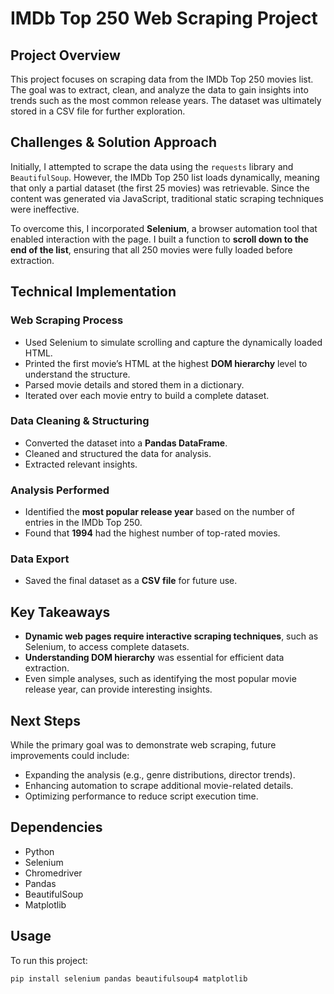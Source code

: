 # IMDb Top 250 Web Scraping Project

## Project Overview
This project focuses on scraping data from the IMDb Top 250 movies list. The goal was to extract, clean, and analyze the data to gain insights into trends such as the most common release years. The dataset was ultimately stored in a CSV file for further exploration.

## Challenges & Solution Approach
Initially, I attempted to scrape the data using the `requests` library and `BeautifulSoup`. However, the IMDb Top 250 list loads dynamically, meaning that only a partial dataset (the first 25 movies) was retrievable. Since the content was generated via JavaScript, traditional static scraping techniques were ineffective.

To overcome this, I incorporated **Selenium**, a browser automation tool that enabled interaction with the page. I built a function to **scroll down to the end of the list**, ensuring that all 250 movies were fully loaded before extraction.

## Technical Implementation

### Web Scraping Process
- Used Selenium to simulate scrolling and capture the dynamically loaded HTML.
- Printed the first movie’s HTML at the highest **DOM hierarchy** level to understand the structure.
- Parsed movie details and stored them in a dictionary.
- Iterated over each movie entry to build a complete dataset.

### Data Cleaning & Structuring
- Converted the dataset into a **Pandas DataFrame**.
- Cleaned and structured the data for analysis.
- Extracted relevant insights.

### Analysis Performed
- Identified the **most popular release year** based on the number of entries in the IMDb Top 250.
- Found that **1994** had the highest number of top-rated movies.

### Data Export
- Saved the final dataset as a **CSV file** for future use.

## Key Takeaways
- **Dynamic web pages require interactive scraping techniques**, such as Selenium, to access complete datasets.
- **Understanding DOM hierarchy** was essential for efficient data extraction.
- Even simple analyses, such as identifying the most popular movie release year, can provide interesting insights.

## Next Steps
While the primary goal was to demonstrate web scraping, future improvements could include:
- Expanding the analysis (e.g., genre distributions, director trends).
- Enhancing automation to scrape additional movie-related details.
- Optimizing performance to reduce script execution time.

## Dependencies
- Python  
- Selenium
- Chromedriver
- Pandas  
- BeautifulSoup
- Matplotlib

## Usage
To run this project:

```bash
pip install selenium pandas beautifulsoup4 matplotlib
